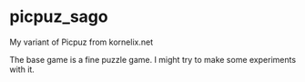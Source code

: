 # picpuz_sago
My variant of Picpuz from kornelix.net

The base game is a fine puzzle game. I might try to make some experiments with it.
